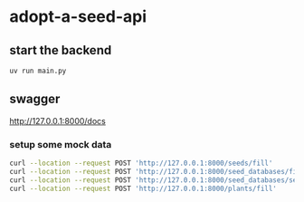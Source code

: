 # adopt-a-seed-api

## start the backend

```bash
uv run main.py
```

## swagger

http://127.0.0.1:8000/docs

### setup some mock data

```bash
curl --location --request POST 'http://127.0.0.1:8000/seeds/fill'
curl --location --request POST 'http://127.0.0.1:8000/seed_databases/fill'
curl --location --request POST 'http://127.0.0.1:8000/seed_databases/seeds/fill'
curl --location --request POST 'http://127.0.0.1:8000/plants/fill'
```
